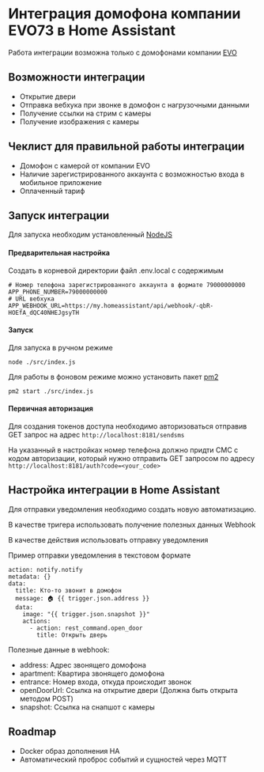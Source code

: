 # Интеграция домофона компании EVO73 в Home Assistant

Работа интеграции возможна только с домофонами компании [EVO](https://www.evo73.ru/)

## Возможности интеграции
- Открытие двери
- Отправка вебхука при звонке в домофон с нагрузочными данными
- Получение ссылки на стрим с камеры
- Получение изображения с камеры

## Чеклист для правильной работы интеграции
- Домофон с камерой от компании EVO
- Наличие зарегистрированного аккаунта с возможностью входа в мобильное приложение
- Оплаченный тариф

## Запуск интеграции

Для запуска необходим установленный [NodeJS](https://nodejs.org/en)

#### Предварительная настройка
Создать в корневой директории файл .env.local c содержимым
```
# Номер телефона зарегистрированного аккаунта в формате 79000000000 
APP_PHONE_NUMBER=79000000000
# URL вебхука
APP_WEBHOOK_URL=https://my.homeassistant/api/webhook/-qbR-HOEfA_dQC40NHEJgsyTH
```

#### Запуск
Для запуска в ручном режиме
```
node ./src/index.js
```

Для работы в фоновом режиме можно установить пакет [pm2](https://pm2.keymetrics.io/)
```
pm2 start ./src/index.js
```

#### Первичная авторизация
Для создания токенов доступа необходимо авторизоваться отправив GET запрос на адрес `http://localhost:8181/sendsms`

На указанный в настройках номер телефона должно придти СМС с кодом авторизации, который нужно отправить GET запросом по адресу `http://localhost:8181/auth?code=<your_code>`

## Настройка интеграции в Home Assistant

Для отправки уведомления необходимо создать новую автоматизацию.

В качестве тригера использовать получение полезных данных Webhook

В качестве действия использовать отправку уведомления

Пример отправки уведомления в текстовом формате

```
action: notify.notify
metadata: {}
data:
  title: Кто-то звонит в домофон
  message: 🏠 {{ trigger.json.address }}
  data:
    image: "{{ trigger.json.snapshot }}"
    actions:
      - action: rest_command.open_door
        title: Открыть дверь
```

Полезные данные в webhook:
- address: Адрес звонящего домофона
- apartment: Квартира звонящего домофона
- entrance: Номер входа, откуда происходит звонок
- openDoorUrl: Ссылка на открытие двери (Должна быть открыта методом POST)
- snapshot: Ссылка на снапшот с камеры


## Roadmap
- Docker образ дополнения HA
- Автоматический проброс событий и сущностей через MQTT
